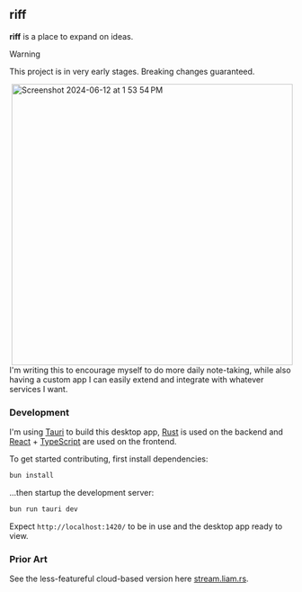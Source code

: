 ## riff

**riff** is a place to expand on ideas.

> [!WARNING]
> This project is in very early stages. Breaking changes guaranteed.

<img align="right" width="500" alt="Screenshot 2024-06-12 at 1 53 54 PM" src="https://github.com/terror/riff/assets/31192478/7c38c9e2-aae2-4d34-84a5-8d65b8ded177">

I'm writing this to encourage myself to do more daily note-taking, while also
having a custom app I can easily extend and integrate with whatever services I
want.

### Development

I'm using [Tauri](https://tauri.app/) to build this desktop app,
[Rust](https://www.rust-lang.org/) is used on the backend and
[React](https://react.dev/) + [TypeScript](https://www.typescriptlang.org/) are
used on the frontend.

To get started contributing, first install dependencies:

```bash
bun install
```

...then startup the development server:

```bash
bun run tauri dev
```

Expect `http://localhost:1420/` to be in use and the desktop app ready to view.

### Prior Art

See the less-featureful cloud-based version here
[stream.liam.rs](https://stream.liam.rs/).
